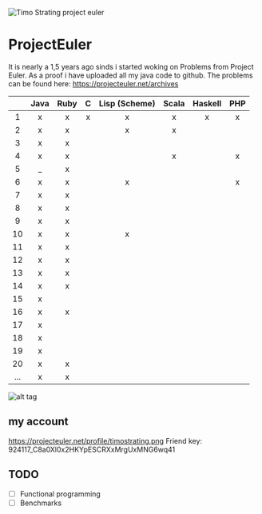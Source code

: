 ![Timo Strating project euler](https://projecteuler.net/profile/timostrating.png)

# ProjectEuler
It is nearly a 1,5 years ago sinds i started woking on Problems from Project Euler.
As a proof i have uploaded all my java code to github.
The problems can be found here:  https://projecteuler.net/archives


| | Java | Ruby | C | Lisp (Scheme) | Scala | Haskell | PHP |
|:---:|:-:|:-:|:-:|:-:|:-:|:-:|:-:|
| 1   | x | x | x | x | x | x | x |
| 2   | x | x |   | x | x |   |   |
| 3   | x | x |   |   |   |   |   |
| 4   | x | x |   |   | x |   | x |
| 5   | _ | x |   |   |   |   |   |
| 6   | x | x |   | x |   |   | x |
| 7   | x | x |   |   |   |   |   |
| 8   | x | x |   |   |   |   |   |
| 9   | x | x |   |   |   |   |   |
| 10  | x | x |   | x |   |   |   |
| 11  | x | x |   |   |   |   |   |
| 12  | x | x |   |   |   |   |   |
| 13  | x | x |   |   |   |   |   |
| 14  | x | x |   |   |   |   |   |
| 15  | x |   |   |   |   |   |   |
| 16  | x | x |   |   |   |   |   |
| 17  | x |   |   |   |   |   |   |
| 18  | x |   |   |   |   |   |   |
| 19  | x |   |   |   |   |   |   |
| 20  | x | x |   |   |   |   |   |
| ... | x | x |   |   |   |   |   |

![alt tag](https://raw.githubusercontent.com/timostrating/ProjectEuler/master/ProjectEuler-Dashboard.png)

## my account 
https://projecteuler.net/profile/timostrating.png
Friend key: 924117_C8a0Xl0x2HKYpESCRXxMrgUxMNG6wq41

## TODO 
- [ ] Functional programming
- [ ] Benchmarks
